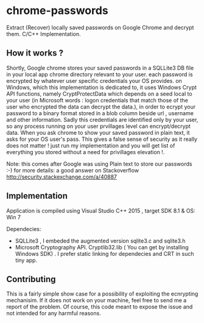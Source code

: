 # chrome-passwords

Extract (Recover) locally saved passwords on Google Chrome and decrypt them.
C/C++ Implementation.

## How it works ?
Shortly, Google chrome stores your saved passwords in a SQLLite3 DB file in your local app chrome directory relevant to your user. each password is encrypted by whatever user specific credentials your OS provides.
on Windows, which this implementation is dedicated to, it uses Windows Crypt API functions, namely CryptProtectData which depends on a seed local to your user 
(in Microsoft words : logon credentials that match those of the user who encrypted the data can decrypt the data.), in order to ecrypt your password to a binary format stored in a blob column beside url , username and other information.
Sadly this credentials are identified only by your user, so any process running on your user prvillages level can encrypt/decrypt data.
When you ask chrome to show your saved password in plain text, it asks for your OS user's pass. This gives a false sense of security as it really does not matter ! 
just run my implementation and you will get list of everything you stored without a need for privillages elevation !.

Note: this comes after Google was using Plain text to store our passwords :-)
for more details: a good answer on Stackoverflow http://security.stackexchange.com/a/40887


## Implementation
Application is compiled using Visual Studio C++ 2015 , target SDK 8.1 & OS: Win 7

Dependecies:
* SQLLite3 , I embeded the augmented version sqlite3.c and sqlite3.h 
* Microsoft Cryptography API. Cryptlib32.lib ( You can get by installing Windows SDK) . I prefer static linking for dependecies and CRT in such tiny app.

## Contributing
This is a fairly simple show case for a possibility of exploiting the ecnrypting mechanisim. 
If it does not work on your machine, feel free to send me a report of the problem.
Of course, this code meant to expose the issue and not intended for any harmful reasons.